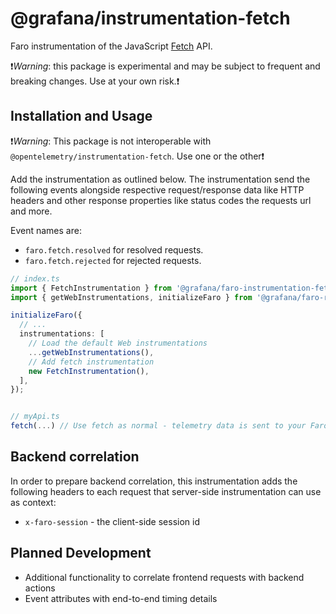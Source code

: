 # @grafana/instrumentation-fetch

Faro instrumentation of the JavaScript [Fetch](https://developer.mozilla.org/en-US/docs/Web/API/Fetch_API) API.

❗️*Warning*: this package is experimental and may be subject to frequent and breaking changes.
Use at your own risk.❗️

## Installation and Usage

❗️*Warning*: This package is not interoperable with `@opentelemetry/instrumentation-fetch`.
Use one or the other❗️

Add the instrumentation as outlined below.
The instrumentation send the following events alongside respective request/response data like HTTP
headers and other response properties like status codes the requests url and more.

Event names are:

- `faro.fetch.resolved` for resolved requests.
- `faro.fetch.rejected` for rejected requests.

```ts
// index.ts
import { FetchInstrumentation } from '@grafana/faro-instrumentation-fetch';
import { getWebInstrumentations, initializeFaro } from '@grafana/faro-react';

initializeFaro({
  // ...
  instrumentations: [
    // Load the default Web instrumentations
    ...getWebInstrumentations(),
    // Add fetch instrumentation
    new FetchInstrumentation(),
  ],
});


// myApi.ts
fetch(...) // Use fetch as normal - telemetry data is sent to your Faro endpoint
```

## Backend correlation

In order to prepare backend correlation, this instrumentation adds the following headers to each
request that server-side instrumentation can use as context:

- `x-faro-session` - the client-side session id

## Planned Development

- Additional functionality to correlate frontend requests with backend actions
- Event attributes with end-to-end timing details
